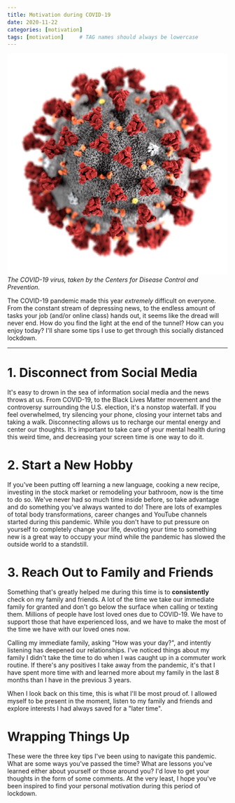 ```yaml
---
title: Motivation during COVID-19
date: 2020-11-22
categories: [motivation]
tags: [motivation]     # TAG names should always be lowercase
---
```


![Image of COVID-19 strain](/assets/img/2020-10-08/COVID-19.jpg)
_The COVID-19 virus, taken by the Centers for Disease Control and Prevention._


The COVID-19 pandemic made this year *extremely* difficult on everyone. From the constant stream of depressing news, to the endless amount of tasks your job (and/or online class) hands out, it seems like the dread will never end. How do you find the light at the end of the tunnel? How can you enjoy today? I'll share some tips I use to get through this socially distanced lockdown.

___

# 1. Disconnect from Social Media

It's easy to drown in the sea of information social media and the news throws at us. From COVID-19, to the Black Lives Matter movement and the controversy surrounding the U.S. election, it's a nonstop waterfall. If you feel overwhelmed, try silencing your phone, closing your internet tabs and taking a walk. Disconnecting allows us to recharge our mental energy and center our thoughts. It's important to take care of your mental health during this weird time, and decreasing your screen time is one way to do it.

# 2. Start a New Hobby

If you've been putting off learning a new language, cooking a new recipe, investing in the stock market or remodeling your bathroom, now is the time to do so. We've never had so much time inside before, so take advantage and do something you've always wanted to do! There are lots of examples of total body transformations, career changes and YouTube channels started during this pandemic. While you don't have to put pressure on yourself to completely change your life, devoting your time to something new is a great way to occupy your mind while the pandemic has slowed the outside world to a standstill.

# 3. Reach Out to Family and Friends 

Something that's greatly helped me during this time is to **consistently** check on my family and friends. A lot of the time we take our immediate family for granted and don't go below the surface when calling or texting them. Millions of people have lost loved ones due to COVID-19. We have to support those that have experienced loss, and we have to make the most of the time we have with our loved ones now. 

Calling my immediate family, asking "How was your day?", and intently listening has deepened our relationships. I've noticed things about my family I didn't take the time to do when I was caught up in a commuter work routine. If there's any positives I take away from the pandemic, it's that I have spent more time with and learned more about my family in the last 8 months than I have in the previous 3 years.

When I look back on this time, this is what I'll be most proud of. I allowed myself to be present in the moment, listen to my family and friends and explore interests I had always saved for a "later time".

# Wrapping Things Up

These were the three key tips I've been using to navigate this pandemic. What are some ways you've passed the time? What are lessons you've learned either about yourself or those around you? I'd love to get your thoughts in the form of some comments. At the very least, I hope you've been inspired to find your personal motivation during this period of lockdown.

